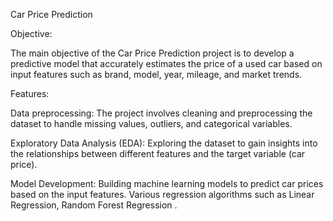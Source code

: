 Car Price Prediction 

Objective:

The main objective of the Car Price Prediction project is to develop a predictive model that accurately estimates the price of a used car based on input features such as brand, model, year, mileage, and market trends.

Features:

Data preprocessing: The project involves cleaning and preprocessing the dataset to handle missing values, outliers, and categorical variables.

Exploratory Data Analysis (EDA): Exploring the dataset to gain insights into the relationships between different features and the target variable (car price).

Model Development: Building machine learning models to predict car prices based on the input features. Various regression algorithms such as Linear Regression, Random Forest Regression .

